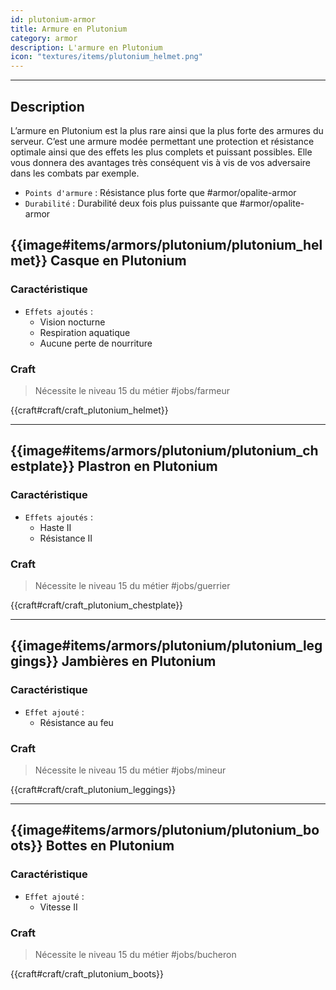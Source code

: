 ```yaml
---
id: plutonium-armor
title: Armure en Plutonium
category: armor
description: L'armure en Plutonium 
icon: "textures/items/plutonium_helmet.png"
---
```

___

## Description 

L’armure en Plutonium est la plus rare ainsi que la plus forte des armures du serveur. 
C’est une armure modée permettant une protection et résistance optimale ainsi que des effets les plus complets et puissant possibles. 
Elle vous donnera des avantages très conséquent vis à vis de vos adversaire dans les combats par exemple. 

- ``Points d'armure`` : Résistance plus forte que #armor/opalite-armor
- ``Durabilité`` : Durabilité deux fois plus puissante que #armor/opalite-armor
 

## {{image#items/armors/plutonium/plutonium_helmet}} Casque en Plutonium

### Caractéristique

- ``Effets ajoutés`` : 
    * Vision nocturne
    * Respiration aquatique
    * Aucune perte de nourriture

### Craft 

> Nécessite le niveau 15 du métier #jobs/farmeur

{{craft#craft/craft_plutonium_helmet}} 

---

## {{image#items/armors/plutonium/plutonium_chestplate}} Plastron en Plutonium

### Caractéristique

- ``Effets ajoutés`` : 
    * Haste II
    * Résistance II

### Craft 

> Nécessite le niveau 15 du métier #jobs/guerrier

{{craft#craft/craft_plutonium_chestplate}} 

---

## {{image#items/armors/plutonium/plutonium_leggings}} Jambières en Plutonium

### Caractéristique

- ``Effet ajouté`` : 
    * Résistance au feu

### Craft 

> Nécessite le niveau 15 du métier #jobs/mineur

{{craft#craft/craft_plutonium_leggings}} 

---

## {{image#items/armors/plutonium/plutonium_boots}} Bottes en Plutonium

### Caractéristique

- ``Effet ajouté`` : 
    * Vitesse II

### Craft 

> Nécessite le niveau 15 du métier #jobs/bucheron

{{craft#craft/craft_plutonium_boots}} 
